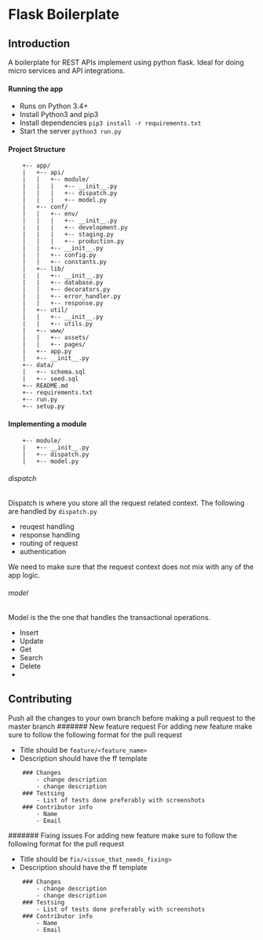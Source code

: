 Flask Boilerplate
=====

Introduction
-----
A boilerplate for REST APIs implement using python flask. Ideal for doing micro services and API integrations.

#### Running the app
- Runs on Python 3.4+
- Install Python3 and pip3
- Install dependencies `pip3 install -r requirements.txt`
- Start the server `python3 run.py`

#### Project Structure
```
    +-- app/
    |   +-- api/
    |   |   +-- module/
    |   |   |   +-- __init__.py
    |   |   |   +-- dispatch.py
    |   |   |   +-- model.py
    |   +-- conf/
    |   |   +-- env/
    |   |   |   +-- __init__.py
    |   |   |   +-- development.py
    |   |   |   +-- staging.py
    |   |   |   +-- production.py
    |   |   +-- __init__.py
    |   |   +-- config.py
    |   |   +-- constants.py
    |   +-- lib/
    |   |   +-- __init__.py
    |   |   +-- database.py
    |   |   +-- decorators.py
    |   |   +-- error_handler.py
    |   |   +-- response.py
    |   +-- util/
    |   |   +-- __init__.py
    |   |   +-- utils.py
    |   +-- www/
    |   |   +-- assets/
    |   |   +-- pages/
    |   +-- app.py
    |   +-- __init__.py
    +-- data/
    |   +-- schema.sql
    |   +-- seed.sql
    +-- README.md
    +-- requirements.txt
    +-- run.py
    +-- setup.py
```


#### Implementing a module
```
    +-- module/
    |   +-- __init__.py
    |   +-- dispatch.py
    |   +-- model.py
```
###### dispatch
Dispatch is where you store all the request related context. The following are handled by `dispatch.py`
- reuqest handling
- response handling
- routing of request
- authentication

We need to make sure that the request context does not mix with any of the app logic.

###### model
Model is the the one that handles the transactional operations.
- Insert
- Update
- Get
- Search
- Delete
- 

Contributing
-----
Push all the changes to your own branch before making a pull request to the master branch
####### New feature request
For adding new feature make sure to follow the following format for the pull request
- Title should be `feature/<feature_name>`
- Description should have the ff template
```
    ### Changes
        - change description
        - change description
    ### Testsing
        - List of tests done preferably with screenshots
    ### Contributor info
        - Name
        - Email
```

####### Fixing issues
For adding new feature make sure to follow the following format for the pull request
- Title should be `fix/<issue_that_needs_fixing>`
- Description should have the ff template
```
    ### Changes
        - change description
        - change description
    ### Testsing
        - List of tests done preferably with screenshots
    ### Contributor info
        - Name
        - Email
```
